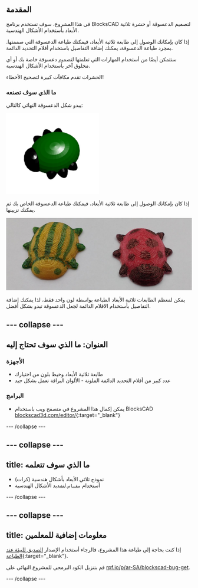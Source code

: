 ## المقدمة

في هذا المشروع، سوف تستخدم برنامج BlocksCAD لتصميم الدعسوقة أو حشرة ثلاثية الأبعاد بأستخدام الأشكال الهندسية.

إذا كان بإمكانك الوصول إلى طابعة ثلاثية الأبعاد، فيمكنك طباعة الدعسوقة التي صممتها. بمجرد طباعة الدعسوقة، يمكنك إضافة التفاصيل باستخدام أقلام التحديد الدائمة.

ستتمكن أيضًا من أستخدام المهارات التي تعلمتها لتصميم دعسوقة خاصة بك أو أي مخلوق آخر بأستخدام الأشكال الهندسية.

الحشرات تقدم مكافآت كبيرة لتصحيح الأخطاء!

### ما الذي سوف تصنعه

يبدو شكل الدعسوقة النهائي كالتالي:

![لقطة للشاشة](images/bug-complete.png)

إذا كان بإمكانك الوصول إلى طابعة ثلاثية الأبعاد، فيمكنك طباعة الدعسوقة الخاص بك ثم يمكنك تزيينها.

![المشروع كامل](images/bug-showcase.png)

يمكن لمعظم الطابعات ثلاثية الأبعاد الطباعة بواسطة لون واحد فقط، لذا يمكنك إضافة التفاصيل بأستخدام الاقلام الدائمة لجعل الدعسوقة تبدو بشكل أفضل.

--- collapse ---
---
العنوان: ما الذي سوف تحتاج إليه
---

### الأجهزة

+ طابعة ثلاثية الأبعاد وخيط بلون من اختيارك
+ عدد كبير من أقلام التحديد الدائمة الملونة - الألوان البراقة تعمل بشكل جيد

### البرامج

+ يمكن إكمال هذا المشروع في متصفح ويب باستخدام BlocksCAD [blockscad3d.com/editor/](https://www.blockscad3d.com/editor){:target="_blank"}

--- /collapse ---

--- collapse ---
---
title: ما الذي سوف تتعلمه
---

+ نموذج ثلاثي الأبعاد بأشكال هندسية (كرات)
+ أستخدام `مقياس` لتمديد الأشكال الهندسية

--- /collapse ---

--- collapse ---
---
title: معلومات إضافية للمعلمين
---

إذا كنت بحاجة إلى طباعة هذا المشروع، فالرجاء أستخدام الإصدار [الصديق للبيئة عند الطباعة](https://projects.raspberrypi.org/ar-SA/projects/blockscad-bug/print){:target="_blank"}.

قم بتنزيل الكود البرمجي للمشروع النهائي على [rpf.io/p/ar-SA/blockscad-bug-get](http://rpf.io/p/ar-SA/blockscad-bug-get).

--- /collapse ---
